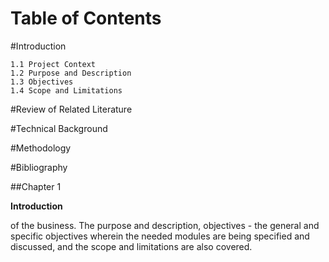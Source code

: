 Table of Contents 
==================

#Introduction 

	1.1 Project Context
	1.2	Purpose and Description					
	1.3	Objectives
	1.4 Scope and Limitations

	
#Review of Related Literature

	
#Technical Background

	
#Methodology


#Bibliography

##Chapter 1

__Introduction__



of the business. The purpose and description, objectives - the general and specific objectives wherein
the needed modules are being specified and discussed, and the scope and limitations are also covered.





